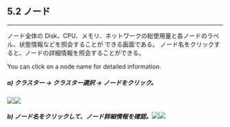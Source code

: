 ## 5.2 ノード

---

ノード全体の Disk、CPU、メモリ、ネットワークの総使用量と各ノードのラベル、状態情報などを照会することが
できる画面である。 ノード名をクリックすると、ノードの詳細情報を照会することができる。

You can click on a node name for detailed information.

##### a\) クラスター → クラスター選択 → ノードをクリック。
![](/assets/EN/2.5/5.2_1.png)![](/assets/EN/2.5/5.2_2.png)

##### b\) ノード名をクリックして、ノード詳細情報を確認。![](/assets/EN/2.5/5.2_3.png)![](/assets/EN/2.5/5.2_4.png)



